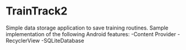 # TrainTrack2
Simple data storage application to save training routines.
Sample implementation of the following Android features:
-Content Provider
-RecyclerView
-SQLiteDatabase
